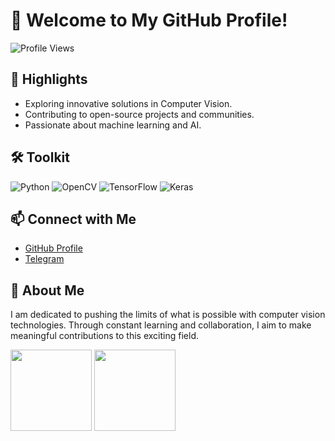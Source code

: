 # 🌟 Welcome to My GitHub Profile!
![Profile Views](https://komarev.com/ghpvc/?username=greemaltend4&label=Profile%20Views&color=blue&style=flat)

## 🚀 Highlights
- Exploring innovative solutions in Computer Vision.
- Contributing to open-source projects and communities.
- Passionate about machine learning and AI.

## 🛠️ Toolkit
![Python](https://img.shields.io/badge/-Python-3776AB?style=flat&logo=python&logoColor=white)
![OpenCV](https://img.shields.io/badge/-OpenCV-5C3EE8?style=flat&logo=opencv&logoColor=white)
![TensorFlow](https://img.shields.io/badge/-TensorFlow-FF6F20?style=flat&logo=tensorflow&logoColor=white)
![Keras](https://img.shields.io/badge/-Keras-D00000?style=flat&logo=keras&logoColor=white)

## 📫 Connect with Me
- [GitHub Profile](https://github.com/greemaltend4)
- [Telegram](https://t.me/greemaltend4)

## 📄 About Me
I am dedicated to pushing the limits of what is possible with computer vision technologies. Through constant learning and collaboration, I aim to make meaningful contributions to this exciting field.

<!--fp:1755007042-5549:greemaltend4:computer-vision:en-->
<p><img src="https://github-readme-stats.vercel.app/api/top-langs/?username=greemaltend4&layout=compact&theme=github_dark" height="130"/> <img src="https://github-readme-stats.vercel.app/api?username=greemaltend4&show_icons=true&theme=github_dark" height="130"/></p>
